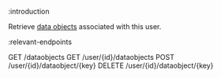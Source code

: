 :introduction

Retrieve [data objects](/endpoints/POST/user/{id}/dataobject/{key}/) associated
with this user.

:relevant-endpoints

GET /dataobjects
GET /user/{id}/dataobjects
POST /user/{id}/dataobject/{key}
DELETE /user/{id}/dataobject/{key}
